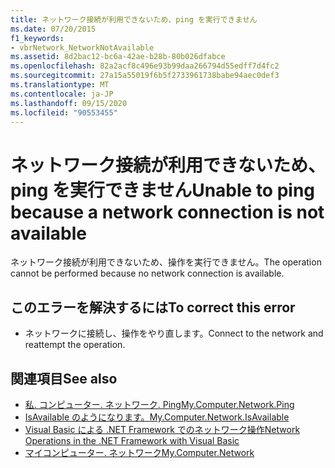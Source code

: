 ```yaml
---
title: ネットワーク接続が利用できないため、ping を実行できません
ms.date: 07/20/2015
f1_keywords:
- vbrNetwork_NetworkNotAvailable
ms.assetid: 8d2bac12-bc6a-42ae-b28b-80b026dfabce
ms.openlocfilehash: 82a2acf8c496e93b99daa266794d55edff7d4fc2
ms.sourcegitcommit: 27a15a55019f6b5f2733961738babe94aec0def3
ms.translationtype: MT
ms.contentlocale: ja-JP
ms.lasthandoff: 09/15/2020
ms.locfileid: "90553455"
---
```

# <a name="unable-to-ping-because-a-network-connection-is-not-available"></a><span data-ttu-id="5e32c-102">ネットワーク接続が利用できないため、ping を実行できません</span><span class="sxs-lookup"><span data-stu-id="5e32c-102">Unable to ping because a network connection is not available</span></span>
<span data-ttu-id="5e32c-103">ネットワーク接続が利用できないため、操作を実行できません。</span><span class="sxs-lookup"><span data-stu-id="5e32c-103">The operation cannot be performed because no network connection is available.</span></span>  
  
## <a name="to-correct-this-error"></a><span data-ttu-id="5e32c-104">このエラーを解決するには</span><span class="sxs-lookup"><span data-stu-id="5e32c-104">To correct this error</span></span>  
  
- <span data-ttu-id="5e32c-105">ネットワークに接続し、操作をやり直します。</span><span class="sxs-lookup"><span data-stu-id="5e32c-105">Connect to the network and reattempt the operation.</span></span>  
  
## <a name="see-also"></a><span data-ttu-id="5e32c-106">関連項目</span><span class="sxs-lookup"><span data-stu-id="5e32c-106">See also</span></span>

- [<span data-ttu-id="5e32c-107">私. コンピューター. ネットワーク. Ping</span><span class="sxs-lookup"><span data-stu-id="5e32c-107">My.Computer.Network.Ping</span></span>](xref:Microsoft.VisualBasic.Devices.Network.Ping%2A)
- [<span data-ttu-id="5e32c-108">IsAvailable のようになります。</span><span class="sxs-lookup"><span data-stu-id="5e32c-108">My.Computer.Network.IsAvailable</span></span>](xref:Microsoft.VisualBasic.Devices.Network.IsAvailable)
- <span data-ttu-id="5e32c-109">[Visual Basic による .NET Framework でのネットワーク操作](/previous-versions/visualstudio/visual-studio-2010/ms172756(v=vs.100))</span><span class="sxs-lookup"><span data-stu-id="5e32c-109">[Network Operations in the .NET Framework with Visual Basic](/previous-versions/visualstudio/visual-studio-2010/ms172756(v=vs.100))</span></span>
- [<span data-ttu-id="5e32c-110">マイコンピューター. ネットワーク</span><span class="sxs-lookup"><span data-stu-id="5e32c-110">My.Computer.Network</span></span>](xref:Microsoft.VisualBasic.Devices.Network)
